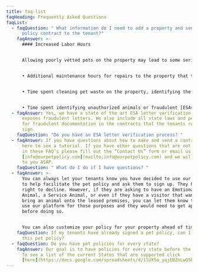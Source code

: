 ```yaml
---
title: faq-list
faqHeading: Frequently Asked Questions
faqList:
  - faqQuestion: " What information do I need to add a property and send a pet
      policy contract to the tenant?"
    faqAnswer: >-
      #### Increased Labor Hours


      Allowing poorly vetted pets on the property may lead to some serious extra labor for your team.


      • Additional maintenance hours for repairs to the property that the tenant isn't accountable for due to grey areas in your policy.


      • Time spent cleaning pet waste on the property, identifying the owner, reporting violations, and handling tenant complaints.


      • Time spent identifying unauthorized animals or fraudulent [ESAs](https://www.ourpetpolicy.com/resources/what-landlords-need-to-know-about-esas-in-2021) and then needing to monitor and address the situations appropriately.
  - faqAnswer: Yes, we have a state of the art ESA letter verification process that
      exposes fraudulent letters. We also include all state laws and penalties
      for fraudulent documentation in the contracts that the tenants read and
      sign.
    faqQuestion: "Do you have an ESA letter verification process? "
  - faqAnswer: If you have questions about how to make and send a contract click
      here to see a tutorial. If you have other questions that are not answered
      in these FAQ’s please fill out the “Contact Us” form or email us at
      [info@ourpetpolicy.com](mailto:info@ourpetpolicy.com) and we will get back
      to you ASAP.
    faqQuestion: " What do I do if I have questions? "
  - faqAnswer: >-
      You can always let your tenants know you have decided to use our platform
      to help facilitate the pet policy and ask them to sign up. They have the
      right to decline. However, if they are asking to have an Emotional Support
      Animal, a Service Animal, or even if they have a visitor that wants to
      bring an animal onto the leased premises, you can let them know that you
      use our platform for those purposes and they would need to get approved
      before doing so. 


      You can also customize your policy for your property ahead of time. When the new lease is ready to sign all you would have to do is enter the tenant name(s) and email/phone number and click send.
    faqQuestion: If my tenants have already signed a pet policy, can I implement
      this pet policy?
  - faqQuestion: Do you have pet policies for every state?
    faqAnswer: Our goal is to have policies for every state before the end of 2021.
      To see a list of the current States that are supported click
      [here](https://docs.google.com/spreadsheets/d/1lUX5o_yqjEDZnLwO5bYzhDSVjOrpN9YBbvQT7v1EJkA/edit#gid=0).
---
```

